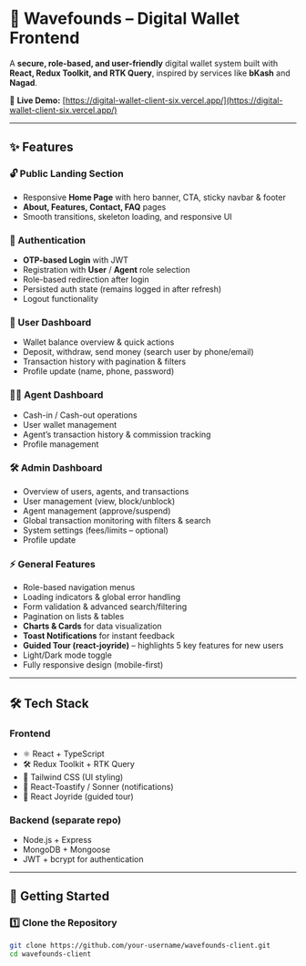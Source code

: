 # 🌊 Wavefounds – Digital Wallet Frontend

A **secure, role-based, and user-friendly** digital wallet system built with **React, Redux Toolkit, and RTK Query**, inspired by services like **bKash** and **Nagad**.  

🔗 **Live Demo:** [https://digital-wallet-client-six.vercel.app/](https://digital-wallet-client-six.vercel.app/)  

---

## ✨ Features

### 🔓 Public Landing Section
- Responsive **Home Page** with hero banner, CTA, sticky navbar & footer  
- **About, Features, Contact, FAQ** pages  
- Smooth transitions, skeleton loading, and responsive UI  

### 🔑 Authentication
- **OTP-based Login** with JWT  
- Registration with **User** / **Agent** role selection  
- Role-based redirection after login  
- Persisted auth state (remains logged in after refresh)  
- Logout functionality  

### 👤 User Dashboard
- Wallet balance overview & quick actions  
- Deposit, withdraw, send money (search user by phone/email)  
- Transaction history with pagination & filters  
- Profile update (name, phone, password)  

### 🧑‍💼 Agent Dashboard
- Cash-in / Cash-out operations  
- User wallet management  
- Agent’s transaction history & commission tracking  
- Profile management  

### 🛠️ Admin Dashboard
- Overview of users, agents, and transactions  
- User management (view, block/unblock)  
- Agent management (approve/suspend)  
- Global transaction monitoring with filters & search  
- System settings (fees/limits – optional)  
- Profile update  

### ⚡ General Features
- Role-based navigation menus  
- Loading indicators & global error handling  
- Form validation & advanced search/filtering  
- Pagination on lists & tables  
- **Charts & Cards** for data visualization  
- **Toast Notifications** for instant feedback  
- **Guided Tour (react-joyride)** – highlights 5 key features for new users  
- Light/Dark mode toggle  
- Fully responsive design (mobile-first)  

---

## 🛠️ Tech Stack

### Frontend
- ⚛️ React + TypeScript  
- 🛠️ Redux Toolkit + RTK Query  
- 🎨 Tailwind CSS (UI styling)  
- 🔔 React-Toastify / Sonner (notifications)  
- 🧭 React Joyride (guided tour)  

### Backend (separate repo)
- Node.js + Express  
- MongoDB + Mongoose  
- JWT + bcrypt for authentication  

---

## 🚀 Getting Started

### 1️⃣ Clone the Repository
```bash
git clone https://github.com/your-username/wavefounds-client.git
cd wavefounds-client
